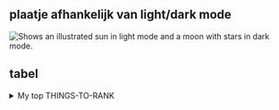 ## plaatje afhankelijk van light/dark mode
<picture>
  <source media="(prefers-color-scheme: dark)" srcset="https://user-images.githubusercontent.com/25423296/163456776-7f95b81a-f1ed-45f7-b7ab-8fa810d529fa.png">
  <source media="(prefers-color-scheme: light)" srcset="https://user-images.githubusercontent.com/25423296/163456779-a8556205-d0a5-45e2-ac17-42d089e3c3f8.png">
  <img alt="Shows an illustrated sun in light mode and a moon with stars in dark mode." src="https://user-images.githubusercontent.com/25423296/163456779-a8556205-d0a5-45e2-ac17-42d089e3c3f8.png">
</picture>

## tabel
<details>
<summary>My top THINGS-TO-RANK</summary>

| Rank | iets | nog iets |
|---:|:---:|:---|
|     1| *een*     | one |
|     2| twee    | **two** |
|     3| drie    | three |

</details>
